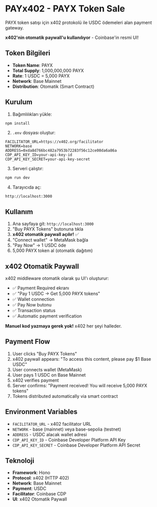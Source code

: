 # PAYx402 - PAYX Token Sale

PAYX token satışı için x402 protokolü ile USDC ödemeleri alan payment gateway.

**x402'nin otomatik paywall'u kullanılıyor** - Coinbase'in resmi UI!

## Token Bilgileri

- **Token Name**: PAYX
- **Total Supply**: 1,000,000,000 PAYX
- **Rate**: 1 USDC = 5,000 PAYX
- **Network**: Base Mainnet
- **Distribution**: Otomatik (Smart Contract)

## Kurulum

1. Bağımlılıkları yükle:
```bash
npm install
```

2. `.env` dosyası oluştur:
```env
FACILITATOR_URL=https://x402.org/facilitator
NETWORK=base
ADDRESS=0xda8d766bc482a7953b72283f56c12ce00da6a86a
CDP_API_KEY_ID=your-api-key-id
CDP_API_KEY_SECRET=your-api-key-secret
```

3. Serveri çalıştır:
```bash
npm run dev
```

4. Tarayıcıda aç:
```
http://localhost:3000
```

## Kullanım

1. Ana sayfaya git: `http://localhost:3000`
2. "Buy PAYX Tokens" butonuna tıkla
3. **x402 otomatik paywall açılır!** ✅
4. "Connect wallet" → MetaMask bağla
5. "Pay Now" → 1 USDC öde
6. 5,000 PAYX token al (otomatik dağıtım)

## x402 Otomatik Paywall

x402 middleware otomatik olarak şu UI'ı oluşturur:
- ✅ Payment Required ekranı
- ✅ "Pay 1 USDC → Get 5,000 PAYX tokens"
- ✅ Wallet connection
- ✅ Pay Now butonu
- ✅ Transaction status
- ✅ Automatic payment verification

**Manuel kod yazmaya gerek yok!** x402 her şeyi halleder.

## Payment Flow

1. User clicks "Buy PAYX Tokens"
2. x402 paywall appears: "To access this content, please pay $1 Base USDC"
3. User connects wallet (MetaMask)
4. User pays 1 USDC on Base Mainnet
5. x402 verifies payment
6. Server confirms: "Payment received! You will receive 5,000 PAYX tokens"
7. Tokens distributed automatically via smart contract

## Environment Variables

- `FACILITATOR_URL` - x402 facilitator URL
- `NETWORK` - base (mainnet) veya base-sepolia (testnet)
- `ADDRESS` - USDC alacak wallet adresi
- `CDP_API_KEY_ID` - Coinbase Developer Platform API Key
- `CDP_API_KEY_SECRET` - Coinbase Developer Platform API Secret

## Teknoloji

- **Framework**: Hono
- **Protocol**: x402 (HTTP 402)
- **Network**: Base Mainnet
- **Payment**: USDC
- **Facilitator**: Coinbase CDP
- **UI**: x402 Otomatik Paywall

